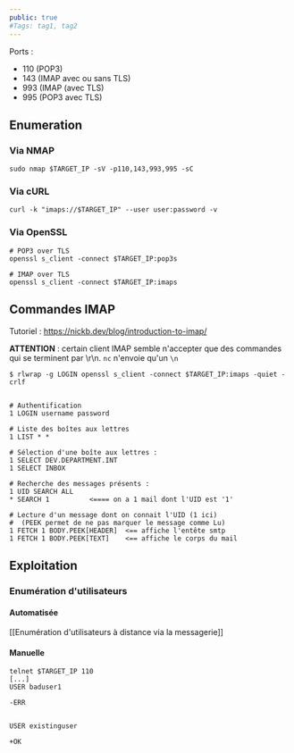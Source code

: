 ```yaml
---
public: true 
#Tags: tag1, tag2
---
```

Ports : 
- 110 (POP3)
- 143 (IMAP avec ou sans TLS)
- 993 (IMAP (avec TLS)
- 995 (POP3 avec TLS)

## Enumeration 

### Via NMAP

```shell-session
sudo nmap $TARGET_IP -sV -p110,143,993,995 -sC
```

### Via cURL

```shell-session
curl -k "imaps://$TARGET_IP" --user user:password -v
```

### Via OpenSSL

```shell-session
# POP3 over TLS
openssl s_client -connect $TARGET_IP:pop3s

# IMAP over TLS
openssl s_client -connect $TARGET_IP:imaps

```

## Commandes IMAP

Tutoriel : https://nickb.dev/blog/introduction-to-imap/

**ATTENTION** : certain client IMAP semble n'accepter que des commandes qui se terminent par \r\n. `nc` n'envoie qu'un `\n`
```
$ rlwrap -g LOGIN openssl s_client -connect $TARGET_IP:imaps -quiet -crlf


# Authentification
1 LOGIN username password

# Liste des boîtes aux lettres
1 LIST * * 

# Sélection d'une boîte aux lettres :
1 SELECT DEV.DEPARTMENT.INT
1 SELECT INBOX

# Recherche des messages présents :
1 UID SEARCH ALL
* SEARCH 1          <==== on a 1 mail dont l'UID est '1'

# Lecture d'un message dont on connait l'UID (1 ici)
#  (PEEK permet de ne pas marquer le message comme Lu)
1 FETCH 1 BODY.PEEK[HEADER]  <== affiche l'entête smtp
1 FETCH 1 BODY.PEEK[TEXT]    <== affiche le corps du mail
```

## Exploitation

### Enumération d'utilisateurs

#### Automatisée

[[Enumération d'utilisateurs à distance via la messagerie]]

#### Manuelle

```
telnet $TARGET_IP 110
[...]
USER baduser1

-ERR


USER existinguser

+OK
```

